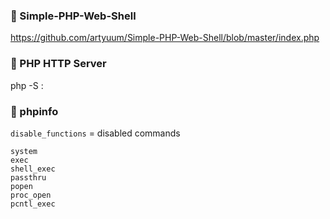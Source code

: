 ### :open_file_folder: Simple-PHP-Web-Shell

https://github.com/artyuum/Simple-PHP-Web-Shell/blob/master/index.php

### :open_file_folder: PHP HTTP Server

php -S <host ip>:<port>

### :open_file_folder: phpinfo

`disable_functions` = disabled commands

```
system
exec
shell_exec
passthru
popen
proc_open
pcntl_exec
```
